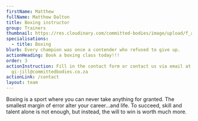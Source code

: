 ```yaml
---
firstName: Matthew
fullName: Matthew Dalton
title: Boxing instructor
group: Trainers
thumbnail: https://res.cloudinary.com/committed-bodies/image/upload/f_auto,q_auto/v1644512840/trainers/Mathew/mathew-trainer.png
specialisations:
  - title: Boxing
blurb: Every champion was once a contender who refused to give up.
actionHeading: Book a boxing class today!!!
order: 3
actionInstruction: Fill in the contact form or contact us via email at
  gi-jill@committedbodies.co.za
actionLink: /contact
layout: team
---
```

Boxing is a sport where you can never take anything for granted. The smallest margin of error alter your career…and life. To succeed, skill and talent alone is not enough, but instead, the will to win is worth much more.